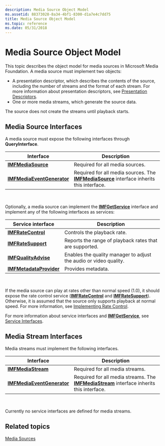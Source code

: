 ```yaml
---
description: Media Source Object Model
ms.assetid: 88373028-8a34-4bf1-8300-d1a7e4c7dd75
title: Media Source Object Model
ms.topic: reference
ms.date: 05/31/2018
---
```


# Media Source Object Model

This topic describes the object model for media sources in Microsoft Media Foundation. A media source must implement two objects:

-   A presentation descriptor, which describes the contents of the source, including the number of streams and the format of each stream. For more information about presentation descriptors, see [Presentation Descriptors](presentation-descriptors.md).
-   One or more media streams, which generate the source data.

The source does not create the streams until playback starts.

## Media Source Interfaces

A media source must expose the following interfaces through **QueryInterface**.



| Interface                                                | Description                                                                                                     |
|----------------------------------------------------------|-----------------------------------------------------------------------------------------------------------------|
| [**IMFMediaSource**](/windows/desktop/api/mfidl/nn-mfidl-imfmediasource)                 | Required for all media sources.                                                                                 |
| [**IMFMediaEventGenerator**](/windows/desktop/api/mfobjects/nn-mfobjects-imfmediaeventgenerator) | Required for all media sources. The [**IMFMediaSource**](/windows/desktop/api/mfidl/nn-mfidl-imfmediasource) interface inherits this interface. |



 

Optionally, a media source can implement the [**IMFGetService**](/windows/desktop/api/mfidl/nn-mfidl-imfgetservice) interface and implement any of the following interfaces as services:



| Service interface                                  | Description                                                       |
|----------------------------------------------------|-------------------------------------------------------------------|
| [**IMFRateControl**](/windows/desktop/api/mfidl/nn-mfidl-imfratecontrol)           | Controls the playback rate.                                       |
| [**IMFRateSupport**](/windows/desktop/api/mfidl/nn-mfidl-imfratesupport)           | Reports the range of playback rates that are supported.           |
| [**IMFQualityAdvise**](/windows/desktop/api/mfidl/nn-mfidl-imfqualityadvise)       | Enables the quality manager to adjust the audio or video quality. |
| [**IMFMetadataProvider**](/windows/desktop/api/mfidl/nn-mfidl-imfmetadataprovider) | Provides metadata.                                                |



 

If the media source can play at rates other than normal speed (1.0), it should expose the rate control service ([**IMFRateControl**](/windows/desktop/api/mfidl/nn-mfidl-imfratecontrol) and [**IMFRateSupport**](/windows/desktop/api/mfidl/nn-mfidl-imfratesupport)). Otherwise, it is assumed that the source only supports playback at normal speed. For more information, see [Implementing Rate Control](implementing-rate-control.md).

For more information about service interfaces and [**IMFGetService**](/windows/desktop/api/mfidl/nn-mfidl-imfgetservice), see [Service Interfaces](service-interfaces.md).

## Media Stream Interfaces

Media streams must implement the following interfaces.



| Interface                                                | Description                                                                                                     |
|----------------------------------------------------------|-----------------------------------------------------------------------------------------------------------------|
| [**IMFMediaStream**](/windows/desktop/api/mfidl/nn-mfidl-imfmediastream)                 | Required for all media streams.                                                                                 |
| [**IMFMediaEventGenerator**](/windows/desktop/api/mfobjects/nn-mfobjects-imfmediaeventgenerator) | Required for all media streams. The [**IMFMediaStream**](/windows/desktop/api/mfidl/nn-mfidl-imfmediastream) interface inherits this interface. |



 

Currently no service interfaces are defined for media streams.

## Related topics

<dl> <dt>

[Media Sources](media-sources.md)
</dt> </dl>

 

 



